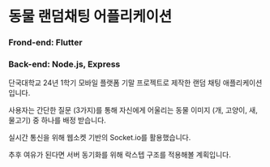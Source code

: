 # 동물 랜덤채팅 어플리케이션

### Frond-end: Flutter    
   
### Back-end: Node.js, Express

단국대학교 24년 1학기 모바일 플랫폼 기말 프로젝트로 제작한 랜덤 채팅 애플리케이션 입니다.

사용자는 간단한 질문 (3가지)를 통해 자신에게 어울리는 동물 이미지 (개, 고양이, 새, 물고기) 중 하나를 배정 받습니다.

실시간 통신을 위해 웹소켓 기반의 Socket.io를 활용했습니다.

추후 여유가 된다면 서버 동기화를 위해 락스텝 구조를 적용해볼 계획입니다.
